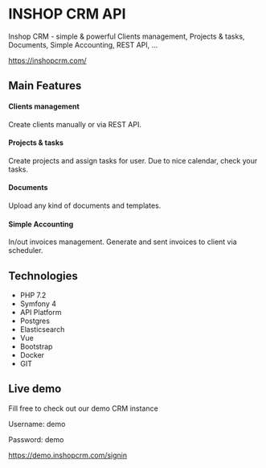 # INSHOP CRM API

Inshop CRM - simple & powerful
Clients management, Projects & tasks, Documents, Simple Accounting, REST API, ...

https://inshopcrm.com/

## Main Features

#### Clients management
Create clients manually or via REST API.

#### Projects & tasks
Create projects and assign tasks for user. Due to nice calendar, check your tasks.

#### Documents
Upload any kind of documents and templates.

#### Simple Accounting
In/out invoices management. Generate and sent invoices to client via scheduler.

## Technologies
 - PHP 7.2
 - Symfony 4
 - API Platform
 - Postgres
 - Elasticsearch
 - Vue
 - Bootstrap
 - Docker
 - GIT

## Live demo
Fill free to check out our demo CRM instance

Username: demo

Password: demo

https://demo.inshopcrm.com/signin